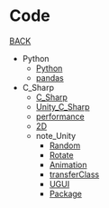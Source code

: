 # Code

[BACK](https://8ku.github.io/note_other)

- Python
  - [Python](https://8ku.github.io/note_other/Code/Python/Python)
  - [pandas](https://8ku.github.io/note_other/Code/Python/pandas)
- C_Sharp
  - [C_Sharp](https://8ku.github.io/note_other/Code/C_Sharp/C_Sharp)
  - [Unity_C_Sharp](https://8ku.github.io/note_other/Code/C_Sharp/Unity_C_Sharp)
  - [performance](https://8ku.github.io/note_other/Code/C_Sharp/performance)
  - [2D](https://8ku.github.io/note_other/Code/C_Sharp/2D)
  - note_Unity
    - [Random](https://8ku.github.io/note_other/Code/C_Sharp/note_Unity/random)
    - [Rotate](https://8ku.github.io/note_other/Code/C_Sharp/note_Unity/rotate)
    - [Animation](https://8ku.github.io/note_other/Code/C_Sharp/note_Unity/animation)
    - [transferClass](https://8ku.github.io/note_other/Code/C_Sharp/note_Unity/transferClass)
    - [UGUI](https://8ku.github.io/note_other/Code/C_Sharp/note_Unity/UGUI)
    - [Package](https://8ku.github.io/note_other/Code/C_Sharp/note_Unity/package)

